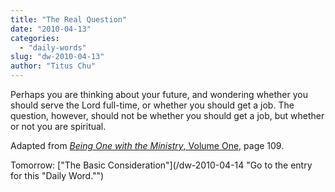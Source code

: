 ```yaml
---
title: "The Real Question"
date: "2010-04-13"
categories: 
  - "daily-words"
slug: "dw-2010-04-13"
author: "Titus Chu"
---
```


Perhaps you are thinking about your future, and wondering whether you should serve the Lord full-time, or whether you should get a job. The question, however, should not be whether you should get a job, but whether or not you are spiritual.

Adapted from [_Being One with the Ministry_, Volume One,](/book-one-with-the-ministry-vol-1/) page 109.

Tomorrow: ["The Basic Consideration"](/dw-2010-04-14 "Go to the entry for this "Daily Word."")
